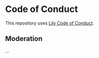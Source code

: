 # Code of Conduct

This repository uses [Lily Code of Conduct](https://github.com/thelilylang/code-of-conduct/blob/main/CODE_OF_CONDUCT.md).

## Moderation

...
